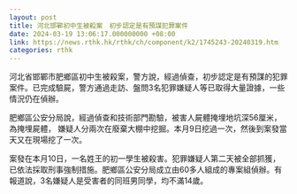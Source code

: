 ```yaml
---
layout: post
title: 河北邯鄲初中生被殺案　初步認定是有預謀犯罪案件
date: 2024-03-19 13:06:17.000000000 +08:00
link: https://news.rthk.hk/rthk/ch/component/k2/1745243-20240319.htm
categories: rthk
---
```


河北省邯鄲市肥鄉區初中生被殺案，警方說，經過偵查，初步認定是有預謀的犯罪案件。已完成驗屍，警方通過走訪、盤問3名犯罪嫌疑人等已取得大量證據，一些情況仍在偵辦。

肥鄉區公安分局說，經過偵查和技術部門勘驗，被害人屍體掩埋地坑深56厘米，為掩埋屍體， 嫌疑人分兩次在廢棄大棚中挖掘。本月9日挖過一次，然後到案發當天又在現場挖了一次。

案發在本月10日，一名姓王的初一學生被殺害。犯罪嫌疑人第二天被全部抓獲，已依法採取刑事強制措施。肥鄉區公安分局成立由60多人組成的專案組偵辦。有報道說，3名嫌疑人是受害者的同班男同學，均不滿14歲。
